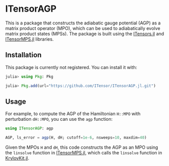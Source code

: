 # ITensorAGP

This is a package that constructs the adiabatic gauge potential (AGP) as a matrix product operator (MPO), which can be used to adiabatically evolve matrix product states (MPSs). The package is built using the [ITensors.jl](https://github.com/ITensor/ITensors.jl) and [ITensorMPS.jl](https://github.com/ITensor/ITensorMPS.jl) libraries.

## Installation

This package is currently not registered. You can install it with:
```julia
julia> using Pkg: Pkg

julia> Pkg.add(url="https://github.com/ITensor/ITensorAGP.jl.git")
```

## Usage

For example, to compute the AGP of the Hamiltonian `H::MPO` with perturbation `dH::MPO`, you can use the `agp` function:
```julia
using ITensorAGP: agp

AGP, ls_error = agp(H, dH; cutoff=1e-6, nsweeps=10, maxdim=40)
```
Given the MPOs `H` and `dH`, this code constructs the AGP as an MPO using the `linsolve` function in [ITensorMPS.jl](https://github.com/ITensor/ITensorMPS.jl), which calls the `linsolve` function in [KrylovKit.jl](https://github.com/Jutho/KrylovKit.jl.git).
